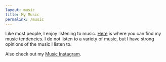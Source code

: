 ```yaml
---
layout: music
title: My Music
permalink: /music
---
```


Like most people, I enjoy listening to music. [Here](https://www.last.fm/user/aidenva) is where you can find my music tendencies. I do not listen to a variety of music, but I have strong opinions of the music I listen to.

Also check out my [Music Instagram](https://instagram.com/le.clarion.call).